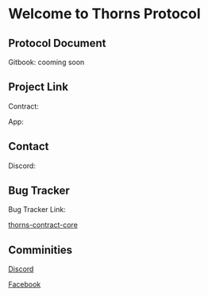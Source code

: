 # Welcome to Thorns Protocol

## Protocol Document
Gitbook: cooming soon

## Project Link

Contract: 

App: 

## Contact
Discord: 

## Bug Tracker

Bug Tracker Link: 

[thorns-contract-core](https://github.com/Thorns-Protocol/thorns-contract-core/issues)

## Comminities

[Discord](https://discord.gg)

[Facebook](https://www.facebook.com)
